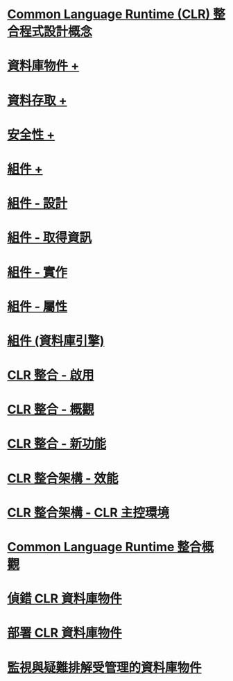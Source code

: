 # [Common Language Runtime (CLR) 整合程式設計概念](common-language-runtime-clr-integration-programming-concepts.md)

# [資料庫物件 +](../../relational-databases/clr-integration/database-objects/building-database-objects-with-common-language-runtime-clr-integration.md)
# [資料存取 +](../../relational-databases/clr-integration/data-access/data-access-from-clr-database-objects.md)
# [安全性 +](../../relational-databases/clr-integration/security/clr-integration-code-access-security.md)
# [組件 +](../../relational-databases/clr-integration/assemblies/managing-clr-integration-assemblies.md)

# [組件 - 設計](assemblies-designing.md)
# [組件 - 取得資訊](assemblies-getting-information.md)
# [組件 - 實作](assemblies-implementing.md)
# [組件 - 屬性](assemblies-properties.md)
# [組件 (資料庫引擎)](assemblies-database-engine.md)
# [CLR 整合 - 啟用](clr-integration-enabling.md)
# [CLR 整合 - 概觀](clr-integration-overview.md)
# [CLR 整合 - 新功能](clr-integration-what-s-new.md)
# [CLR 整合架構 - 效能](clr-integration-architecture-performance.md)
# [CLR 整合架構 - CLR 主控環境](clr-integration-architecture-clr-hosted-environment.md)
# [Common Language Runtime 整合概觀](common-language-runtime-integration-overview.md)
# [偵錯 CLR 資料庫物件](debugging-clr-database-objects.md)
# [部署 CLR 資料庫物件](deploying-clr-database-objects.md)
# [監視與疑難排解受管理的資料庫物件](monitoring-and-troubleshooting-managed-database-objects.md)
